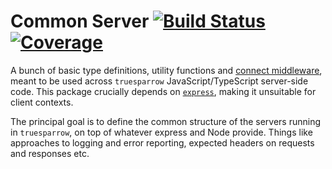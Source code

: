 # Common Server [![Build Status](https://travis-ci.org/truesparrow/common-server-js.svg?branch=master)](https://travis-ci.org/truesparrow/common-server-js) [![Coverage](https://codecov.io/gh/truesparrow/common-server-js/branch/master/graph/badge.svg)](https://codecov.io/gh/truesparrow/common-server-js)

A bunch of basic type definitions, utility functions and [connect middleware](https://github.com/senchalabs/connect), meant to be used across `truesparrow` JavaScript/TypeScript server-side code. This package crucially depends on [`express`](https://expressjs.com/), making it unsuitable for client contexts.

The principal goal is to define the common structure of the servers running in `truesparrow`, on top of whatever express and Node provide. Things like approaches to logging and error reporting, expected headers on requests and responses etc.
